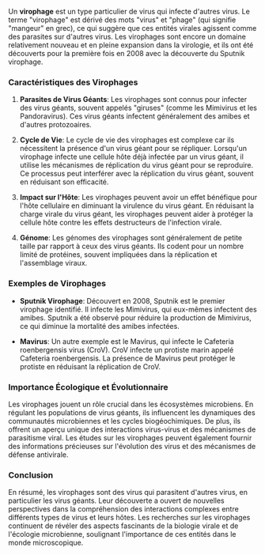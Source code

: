 Un **virophage** est un type particulier de virus qui infecte d'autres virus. Le terme "virophage" est dérivé des mots "virus" et "phage" (qui signifie "mangeur" en grec), ce qui suggère que ces entités virales agissent comme des parasites sur d'autres virus. Les virophages sont encore un domaine relativement nouveau et en pleine expansion dans la virologie, et ils ont été découverts pour la première fois en 2008 avec la découverte du Sputnik virophage.

### Caractéristiques des Virophages

1. **Parasites de Virus Géants**: Les virophages sont connus pour infecter des virus géants, souvent appelés "giruses" (comme les Mimivirus et les Pandoravirus). Ces virus géants infectent généralement des amibes et d'autres protozoaires.

2. **Cycle de Vie**: Le cycle de vie des virophages est complexe car ils nécessitent la présence d'un virus géant pour se répliquer. Lorsqu'un virophage infecte une cellule hôte déjà infectée par un virus géant, il utilise les mécanismes de réplication du virus géant pour se reproduire. Ce processus peut interférer avec la réplication du virus géant, souvent en réduisant son efficacité.

3. **Impact sur l'Hôte**: Les virophages peuvent avoir un effet bénéfique pour l'hôte cellulaire en diminuant la virulence du virus géant. En réduisant la charge virale du virus géant, les virophages peuvent aider à protéger la cellule hôte contre les effets destructeurs de l'infection virale.

4. **Génome**: Les génomes des virophages sont généralement de petite taille par rapport à ceux des virus géants. Ils codent pour un nombre limité de protéines, souvent impliquées dans la réplication et l'assemblage viraux.

### Exemples de Virophages

- **Sputnik Virophage**: Découvert en 2008, Sputnik est le premier virophage identifié. Il infecte les Mimivirus, qui eux-mêmes infectent des amibes. Sputnik a été observé pour réduire la production de Mimivirus, ce qui diminue la mortalité des amibes infectées.

- **Mavirus**: Un autre exemple est le Mavirus, qui infecte le Cafeteria roenbergensis virus (CroV). CroV infecte un protiste marin appelé Cafeteria roenbergensis. La présence de Mavirus peut protéger le protiste en réduisant la réplication de CroV.

### Importance Écologique et Évolutionnaire

Les virophages jouent un rôle crucial dans les écosystèmes microbiens. En régulant les populations de virus géants, ils influencent les dynamiques des communautés microbiennes et les cycles biogéochimiques. De plus, ils offrent un aperçu unique des interactions virus-virus et des mécanismes de parasitisme viral. Les études sur les virophages peuvent également fournir des informations précieuses sur l'évolution des virus et des mécanismes de défense antivirale.

### Conclusion

En résumé, les virophages sont des virus qui parasitent d'autres virus, en particulier les virus géants. Leur découverte a ouvert de nouvelles perspectives dans la compréhension des interactions complexes entre différents types de virus et leurs hôtes. Les recherches sur les virophages continuent de révéler des aspects fascinants de la biologie virale et de l'écologie microbienne, soulignant l'importance de ces entités dans le monde microscopique.